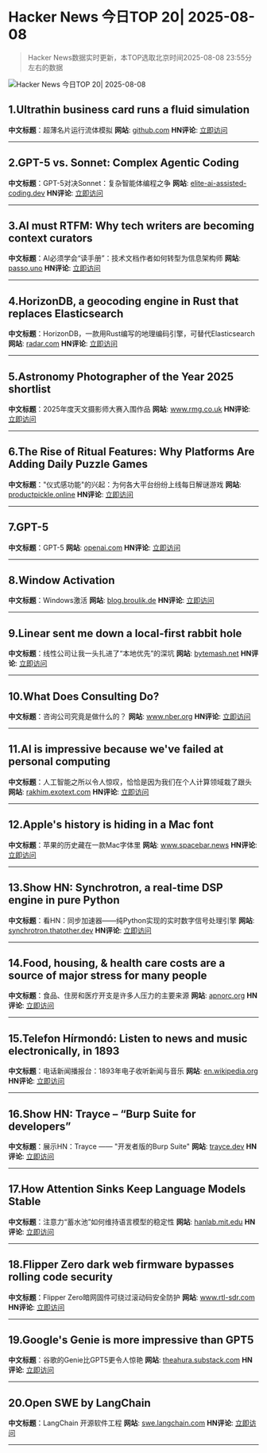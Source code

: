 # Hacker News 今日TOP 20| 2025-08-08

> Hacker News数据实时更新，本TOP选取北京时间2025-08-08 23:55分左右的数据

![Hacker News 今日TOP 20| 2025-08-08](https://img.chuhaix.com/2024/0910_imageFile-1665440404179-628424718_1725901191.png)

## 1.Ultrathin business card runs a fluid simulation
**中文标题**：超薄名片运行流体模拟
**网站**:  <a href='https://github.com/Nicholas-L-Johnson/flip-card' target='_blank' rel='nofollow'>github.com</a>
**HN评论**:  <a href='https://news.ycombinator.com/item?id=44835879&utm_source=www.chuhaix.com' target='_blank' rel='nofollow'>立即访问</a>

---

## 2.GPT-5 vs. Sonnet: Complex Agentic Coding
**中文标题**：GPT-5对决Sonnet：复杂智能体编程之争
**网站**:  <a href='https://elite-ai-assisted-coding.dev/p/copilot-agentic-coding-gpt-5-vs-claude-4-sonnet' target='_blank' rel='nofollow'>elite-ai-assisted-coding.dev</a>
**HN评论**:  <a href='https://news.ycombinator.com/item?id=44838303&utm_source=www.chuhaix.com' target='_blank' rel='nofollow'>立即访问</a>

---

## 3.AI must RTFM: Why tech writers are becoming context curators
**中文标题**：AI必须学会“读手册”：技术文档作者如何转型为信息架构师
**网站**:  <a href='https://passo.uno/from-tech-writers-to-ai-context-curators/' target='_blank' rel='nofollow'>passo.uno</a>
**HN评论**:  <a href='https://news.ycombinator.com/item?id=44837875&utm_source=www.chuhaix.com' target='_blank' rel='nofollow'>立即访问</a>

---

## 4.HorizonDB, a geocoding engine in Rust that replaces Elasticsearch
**中文标题**：HorizonDB，一款用Rust编写的地理编码引擎，可替代Elasticsearch
**网站**:  <a href='https://radar.com/blog/high-performance-geocoding-in-rust' target='_blank' rel='nofollow'>radar.com</a>
**HN评论**:  <a href='https://news.ycombinator.com/item?id=44836463&utm_source=www.chuhaix.com' target='_blank' rel='nofollow'>立即访问</a>

---

## 5.Astronomy Photographer of the Year 2025 shortlist
**中文标题**：2025年度天文摄影师大赛入围作品
**网站**:  <a href='https://www.rmg.co.uk/whats-on/astronomy-photographer-year/galleries/2025-shortlist' target='_blank' rel='nofollow'>www.rmg.co.uk</a>
**HN评论**:  <a href='https://news.ycombinator.com/item?id=44837434&utm_source=www.chuhaix.com' target='_blank' rel='nofollow'>立即访问</a>

---

## 6.The Rise of Ritual Features: Why Platforms Are Adding Daily Puzzle Games
**中文标题**："仪式感功能"的兴起：为何各大平台纷纷上线每日解谜游戏
**网站**:  <a href='https://productpickle.online/2025/07/20/ritual-features-the-quiet-strategy-behind-daily-puzzle-games-on-linkedin-and-beyond/' target='_blank' rel='nofollow'>productpickle.online</a>
**HN评论**:  <a href='https://news.ycombinator.com/item?id=44836675&utm_source=www.chuhaix.com' target='_blank' rel='nofollow'>立即访问</a>

---

## 7.GPT-5
**中文标题**：GPT-5
**网站**:  <a href='https://openai.com/gpt-5/' target='_blank' rel='nofollow'>openai.com</a>
**HN评论**:  <a href='https://news.ycombinator.com/item?id=44826997&utm_source=www.chuhaix.com' target='_blank' rel='nofollow'>立即访问</a>

---

## 8.Window Activation
**中文标题**：Windows激活
**网站**:  <a href='https://blog.broulik.de/2025/08/on-window-activation/' target='_blank' rel='nofollow'>blog.broulik.de</a>
**HN评论**:  <a href='https://news.ycombinator.com/item?id=44784685&utm_source=www.chuhaix.com' target='_blank' rel='nofollow'>立即访问</a>

---

## 9.Linear sent me down a local-first rabbit hole
**中文标题**：线性公司让我一头扎进了“本地优先”的深坑
**网站**:  <a href='https://bytemash.net/posts/i-went-down-the-linear-rabbit-hole/' target='_blank' rel='nofollow'>bytemash.net</a>
**HN评论**:  <a href='https://news.ycombinator.com/item?id=44833834&utm_source=www.chuhaix.com' target='_blank' rel='nofollow'>立即访问</a>

---

## 10.What Does Consulting Do?
**中文标题**：咨询公司究竟是做什么的？
**网站**:  <a href='https://www.nber.org/papers/w34072' target='_blank' rel='nofollow'>www.nber.org</a>
**HN评论**:  <a href='https://news.ycombinator.com/item?id=44836972&utm_source=www.chuhaix.com' target='_blank' rel='nofollow'>立即访问</a>

---

## 11.AI is impressive because we've failed at personal computing
**中文标题**：人工智能之所以令人惊叹，恰恰是因为我们在个人计算领域栽了跟头
**网站**:  <a href='https://rakhim.exotext.com/ai-is-impressive-because-we-ve-failed-at-semantic-web-and-personal-computing' target='_blank' rel='nofollow'>rakhim.exotext.com</a>
**HN评论**:  <a href='https://news.ycombinator.com/item?id=44837783&utm_source=www.chuhaix.com' target='_blank' rel='nofollow'>立即访问</a>

---

## 12.Apple's history is hiding in a Mac font
**中文标题**：苹果的历史藏在一款Mac字体里
**网站**:  <a href='https://www.spacebar.news/apple-history-hiding-in-mac-font/' target='_blank' rel='nofollow'>www.spacebar.news</a>
**HN评论**:  <a href='https://news.ycombinator.com/item?id=44788972&utm_source=www.chuhaix.com' target='_blank' rel='nofollow'>立即访问</a>

---

## 13.Show HN: Synchrotron, a real-time DSP engine in pure Python
**中文标题**：看HN：同步加速器——纯Python实现的实时数字信号处理引擎
**网站**:  <a href='https://synchrotron.thatother.dev/' target='_blank' rel='nofollow'>synchrotron.thatother.dev</a>
**HN评论**:  <a href='https://news.ycombinator.com/item?id=44836433&utm_source=www.chuhaix.com' target='_blank' rel='nofollow'>立即访问</a>

---

## 14.Food, housing, & health care costs are a source of major stress for many people
**中文标题**：食品、住房和医疗开支是许多人压力的主要来源
**网站**:  <a href='https://apnorc.org/projects/food-housing-and-health-care-costs-are-a-source-of-major-stress-for-many-people/' target='_blank' rel='nofollow'>apnorc.org</a>
**HN评论**:  <a href='https://news.ycombinator.com/item?id=44836219&utm_source=www.chuhaix.com' target='_blank' rel='nofollow'>立即访问</a>

---

## 15.Telefon Hírmondó: Listen to news and music electronically, in 1893
**中文标题**：电话新闻播报台：1893年电子收听新闻与音乐
**网站**:  <a href='https://en.wikipedia.org/wiki/Telefon_H%C3%ADrmond%C3%B3' target='_blank' rel='nofollow'>en.wikipedia.org</a>
**HN评论**:  <a href='https://news.ycombinator.com/item?id=44789202&utm_source=www.chuhaix.com' target='_blank' rel='nofollow'>立即访问</a>

---

## 16.Show HN: Trayce – “Burp Suite for developers”
**中文标题**：展示HN：Trayce —— "开发者版的Burp Suite"
**网站**:  <a href='https://trayce.dev?resubmit=hn' target='_blank' rel='nofollow'>trayce.dev</a>
**HN评论**:  <a href='https://news.ycombinator.com/item?id=44825221&utm_source=www.chuhaix.com' target='_blank' rel='nofollow'>立即访问</a>

---

## 17.How Attention Sinks Keep Language Models Stable
**中文标题**：注意力“蓄水池”如何维持语言模型的稳定性
**网站**:  <a href='https://hanlab.mit.edu/blog/streamingllm' target='_blank' rel='nofollow'>hanlab.mit.edu</a>
**HN评论**:  <a href='https://news.ycombinator.com/item?id=44834918&utm_source=www.chuhaix.com' target='_blank' rel='nofollow'>立即访问</a>

---

## 18.Flipper Zero dark web firmware bypasses rolling code security
**中文标题**：Flipper Zero暗网固件可绕过滚动码安全防护
**网站**:  <a href='https://www.rtl-sdr.com/flipperzero-darkweb-firmware-bypasses-rolling-code-security/' target='_blank' rel='nofollow'>www.rtl-sdr.com</a>
**HN评论**:  <a href='https://news.ycombinator.com/item?id=44830408&utm_source=www.chuhaix.com' target='_blank' rel='nofollow'>立即访问</a>

---

## 19.Google's Genie is more impressive than GPT5
**中文标题**：谷歌的Genie比GPT5更令人惊艳
**网站**:  <a href='https://theahura.substack.com/p/tech-things-genies-lamp-openai-cant' target='_blank' rel='nofollow'>theahura.substack.com</a>
**HN评论**:  <a href='https://news.ycombinator.com/item?id=44837646&utm_source=www.chuhaix.com' target='_blank' rel='nofollow'>立即访问</a>

---

## 20.Open SWE by LangChain
**中文标题**：LangChain 开源软件工程
**网站**:  <a href='https://swe.langchain.com/' target='_blank' rel='nofollow'>swe.langchain.com</a>
**HN评论**:  <a href='https://news.ycombinator.com/item?id=44837601&utm_source=www.chuhaix.com' target='_blank' rel='nofollow'>立即访问</a>

---

